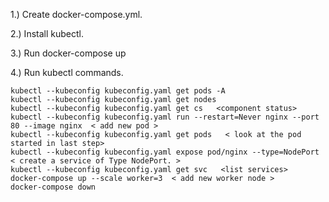 

1.) Create docker-compose.yml.

2.) Install kubectl.

3.) Run docker-compose up

4.) Run kubectl commands.
	
	kubectl --kubeconfig kubeconfig.yaml get pods -A
	kubectl --kubeconfig kubeconfig.yaml get nodes
	kubectl --kubeconfig kubeconfig.yaml get cs   <component status>
	kubectl --kubeconfig kubeconfig.yaml run --restart=Never nginx --port 80 --image nginx  < add new pod >
	kubectl --kubeconfig kubeconfig.yaml get pods   < look at the pod started in last step>
	kubectl --kubeconfig kubeconfig.yaml expose pod/nginx --type=NodePort    < create a service of Type NodePort. >
	kubectl --kubeconfig kubeconfig.yaml get svc   <list services>
	docker-compose up --scale worker=3  < add new worker node >
	docker-compose down




	   

